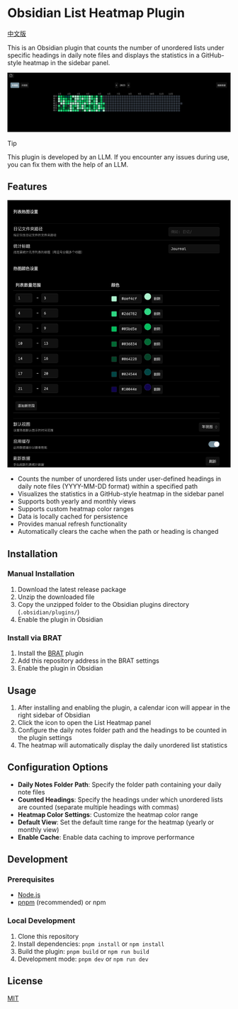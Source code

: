 # Obsidian List Heatmap Plugin
[中文版](/README_zh.md)

This is an Obsidian plugin that counts the number of unordered lists under specific headings in daily note files and displays the statistics in a GitHub-style heatmap in the sidebar panel.

![](image/image.png)

> [!TIP]
> This plugin is developed by an LLM. If you encounter any issues during use, you can fix them with the help of an LLM.

## Features
![](image/image_01.png)
- Counts the number of unordered lists under user-defined headings in daily note files (YYYY-MM-DD format) within a specified path
- Visualizes the statistics in a GitHub-style heatmap in the sidebar panel
- Supports both yearly and monthly views
- Supports custom heatmap color ranges
- Data is locally cached for persistence
- Provides manual refresh functionality
- Automatically clears the cache when the path or heading is changed

## Installation

### Manual Installation

1. Download the latest release package
2. Unzip the downloaded file
3. Copy the unzipped folder to the Obsidian plugins directory (`.obsidian/plugins/`)
4. Enable the plugin in Obsidian

### Install via BRAT

1. Install the [BRAT](https://github.com/TfTHacker/obsidian42-brat) plugin
2. Add this repository address in the BRAT settings
3. Enable the plugin in Obsidian

## Usage

1. After installing and enabling the plugin, a calendar icon will appear in the right sidebar of Obsidian
2. Click the icon to open the List Heatmap panel
3. Configure the daily notes folder path and the headings to be counted in the plugin settings
4. The heatmap will automatically display the daily unordered list statistics

## Configuration Options

- **Daily Notes Folder Path**: Specify the folder path containing your daily note files
- **Counted Headings**: Specify the headings under which unordered lists are counted (separate multiple headings with commas)
- **Heatmap Color Settings**: Customize the heatmap color range
- **Default View**: Set the default time range for the heatmap (yearly or monthly view)
- **Enable Cache**: Enable data caching to improve performance

## Development

### Prerequisites

- [Node.js](https://nodejs.org/)
- [pnpm](https://pnpm.io/) (recommended) or npm

### Local Development

1. Clone this repository
2. Install dependencies: `pnpm install` or `npm install`
3. Build the plugin: `pnpm build` or `npm run build`
4. Development mode: `pnpm dev` or `npm run dev`

## License

[MIT](LICENSE)